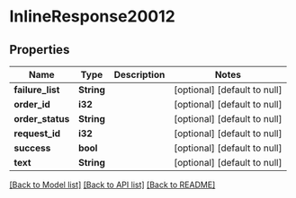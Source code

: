# InlineResponse20012

## Properties
Name | Type | Description | Notes
------------ | ------------- | ------------- | -------------
**failure_list** | **String** |  | [optional] [default to null]
**order_id** | **i32** |  | [optional] [default to null]
**order_status** | **String** |  | [optional] [default to null]
**request_id** | **i32** |  | [optional] [default to null]
**success** | **bool** |  | [optional] [default to null]
**text** | **String** |  | [optional] [default to null]

[[Back to Model list]](../README.md#documentation-for-models) [[Back to API list]](../README.md#documentation-for-api-endpoints) [[Back to README]](../README.md)


